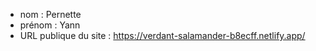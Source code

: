- nom : Pernette
- prénom : Yann
- URL publique du site : https://verdant-salamander-b8ecff.netlify.app/
